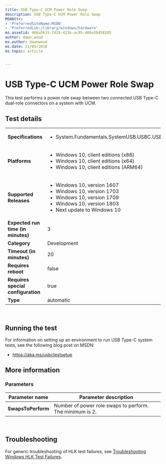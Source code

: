 ```yaml
---
title: USB Type-C UCM Power Role Swap
description: USB Type-C UCM Power Role Swap
MSHAttr:
- 'PreferredSiteName:MSDN'
- 'PreferredLib:/library/windows/hardware'
ms.assetid: 406a5615-7d14-421b-ac95-d60a38458205
author: dawn.wood
ms.author: dawnwood
ms.date: 11/05/2018
ms.topic: article


---
```


# <span id="p_hlk_test.409b09a8-718b-4537-ada2-95c59a1df830"></span>USB Type-C UCM Power Role Swap


This test performs a power role swap between two connected USB Type-C dual-role connectors on a system with UCM.

## Test details
|||
|---|---|
| **Specifications**  | <ul><li>System.Fundamentals.SystemUSB.USBC.USBTypeCUCM</li></ul> |  
| **Platforms**   | <ul><li>Windows 10, client editions (x86)</li><li>Windows 10, client editions (x64)</li><li>Windows 10, client editions (ARM64)</li></ul> |
| **Supported Releases** | <ul><li>Windows 10, version 1607</li><li>Windows 10, version 1703</li><li>Windows 10, version 1709</li><li>Windows 10, version 1803</li><li>Next update to Windows 10</li></ul> |
|**Expected run time (in minutes)**| 3 |
|**Category**| Development |
|**Timeout (in minutes)**| 20 |
|**Requires reboot**| false |
|**Requires special configuration**| true |
|**Type**| automatic |

 

## <span id="Running_the_test"></span><span id="running_the_test"></span><span id="RUNNING_THE_TEST"></span>Running the test


For information on setting up an environment to run USB Type-C system tests, see the following blog post on MSDN:

-   <https://aka.ms/usbctestsetup>

## <span id="More_information"></span><span id="more_information"></span><span id="MORE_INFORMATION"></span>More information


### <span id="Parameters"></span><span id="parameters"></span><span id="PARAMETERS"></span>Parameters

| Parameter name     | Parameter description                                    |
|--------------------|----------------------------------------------------------|
| **SwapsToPerform** | Number of power role swaps to perform. The minimum is 2. |

 

## <span id="Troubleshooting"></span><span id="troubleshooting"></span><span id="TROUBLESHOOTING"></span>Troubleshooting


For generic troubleshooting of HLK test failures, see [Troubleshooting Windows HLK Test Failures](..\user\troubleshooting-windows-hlk-test-failures.md).

 

 






